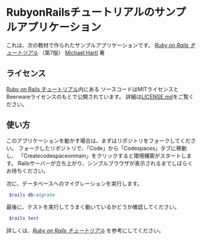  # RubyonRailsチュートリアルのサンプルアプリケーション

これは、次の教材で作られたサンプルアプリケーションです。
[*Ruby on Rails チュートリアル*](https://railstutorial.jp/)
（第7版）
[Michael Hartl](https://www.michaelhartl.com/) 著

## ライセンス

[Ruby on Rails チュートリアル](https://railstutorial.jp/)内にある
ソースコードはMITライセンスとBeerwareライセンスのもとで公開されています。
詳細は[LICENSE.md](LICENSE.md)をご覧ください。

## 使い方
このアプリケーションを動かす場合は、まずはリポジトリをフォークしてください。
フォークしたリポジトリで、「Code」から「Codespaces」タブに移動し、
「Createcodespaceonmain」をクリックすると環境構築がスタートします。
Railsサーバーが立ち上がり、シンプルブラウザが表示されるまでしばらくお待ちください。

次に、データベースへのマイグレーションを実行します。
```ruby
 $rails db:migrate
 ```
最後に、テストを実行してうまく動いているかどうか確認してください。
```ruby
 $rails test
 ```
詳しくは、[*Ruby on Rails チュートリアル*](https://railstutorial.jp/)
を参考にしてください。